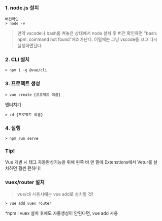 ### 1. node.js 설치

```
버전확인
> node -v
```

> 만약  vscode나 bash를 켜놓은 상태에서 node 설치 후 버전 확인하면 "bash: npm: command not found"에러가난다. 이럴때는 그냥 vscode를 끄고 다시 실행하면된다.



### 2. CLI 설치

```
> npm i -g @vue/cli
```



### 3. 프로젝트 생성

```
> vue create {프로젝트 이름}
```

엔터치기

```
> cd {프로젝트 이름}
```



### 4. 실행

```
> npm run serve
```



### Tip!

Vue 개발 시 태그 자동완성기능을 위해 왼쪽 바 맨 밑에 Extenstions에서 Vetur를 설치하면 훨씬 편하다!



### vuex/router 설치

> vue/cli 사용시에는 vue add로 설치할 것!

```
> vue add vuex router
```

*npm i vuex 설치 후에도 자동생성이 안된다면, vue add 사용